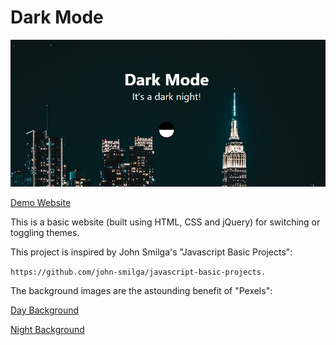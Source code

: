 # Dark Mode

![Demo Image](demo.png)

[Demo Website](https://reuelo.github.io/dark-mode/)

This is a basic website (built using HTML, CSS and jQuery) for switching or toggling themes.

This project is inspired by John Smilga's "Javascript Basic Projects":

```https://github.com/john-smilga/javascript-basic-projects.```

The background images are the astounding benefit of "Pexels": 

[Day Background](https://www.pexels.com/photo/white-cloud-in-the-sky-1586981/)

[Night Background](https://www.pexels.com/photo/skyline-photography-of-buildings-3052361/)
